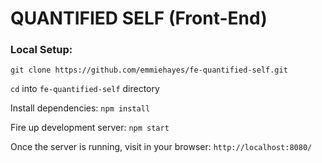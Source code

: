 # QUANTIFIED SELF (Front-End)

### Local Setup:

`git clone https://github.com/emmiehayes/fe-quantified-self.git`

`cd` into `fe-quantified-self` directory

Install dependencies: `npm install`

Fire up development server: `npm start`

Once the server is running, visit in your browser: `http://localhost:8080/` 

